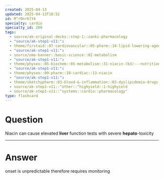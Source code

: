 ```yaml
---
created: 2025-04-13
updated: 2025-04-13T10:52
id: M^r0nr6]Y4
specialty: cardio
specialty_id: 209
tags:
  - source/ak-original-decks::step-1::zanki-pharmacology
  - "source/ak-step1-v11:": 
  - theme/firstaid::07-cardiovascular::05-pharm::10-lipid-lowering-agents::niacin
  - "source/ak-step1-v11:": 
  - source/ome-banner::basic-science::02-metabolism
  - "source/ak-step1-v11:": 
  - theme/physeo::05-biochem::05-metabolism::31-niacin-(b3)---nutrition
  - "source/ak-step1-v11:": 
  - theme/physeo::09-pharm::10-cardiac::13-niacin
  - "source/ak-step1-v11:": 
  - theme/sketchypharm::03-blood-&-inflammation::02-dyslipidemia-drugs::03-fibrates,-niacin
  - source/ak-step1-v11::^other::^highyield::1-highyield
  - source/ak-step1-v11::^systems::cardio::pharmacology"
type: flashcard
---
```


# Question
Niacin can cause elevated **liver** function tests with severe **hepato**-toxicity

---

# Answer
onset is unpredictable therefore requires monitoring